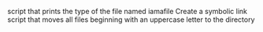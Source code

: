 script that prints the type of the file named iamafile
 Create a symbolic link
script that moves all files beginning with an uppercase letter to the directory
